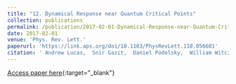 ```yaml
---
title: "12. Dynamical Response near Quantum Critical Points"
collection: publications
permalink: /publication/2017-02-01-Dynamical-Response-near-Quantum-Critical-Points
date: 2017-02-01
venue: 'Phys. Rev. Lett.'
paperurl: 'https://link.aps.org/doi/10.1103/PhysRevLett.118.056601'
citation: ' Andrew Lucas,  Snir Gazit,  Daniel Podolsky,  William Witczak-Krempa, &quot;Dynamical Response near Quantum Critical Points.&quot; Phys. Rev. Lett., 2017.'
---
```

[Access paper here](https://link.aps.org/doi/10.1103/PhysRevLett.118.056601){:target="_blank"}
